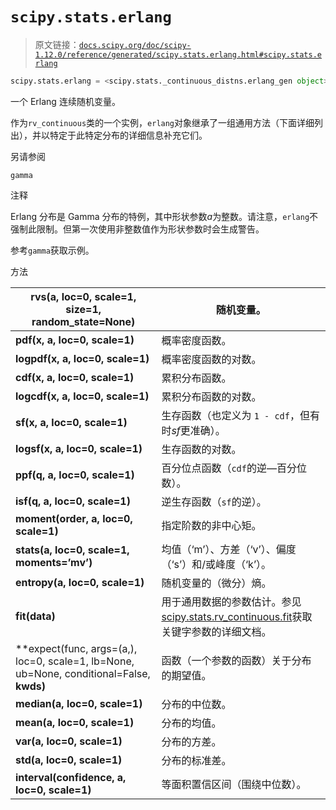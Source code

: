 # `scipy.stats.erlang`

> 原文链接：[`docs.scipy.org/doc/scipy-1.12.0/reference/generated/scipy.stats.erlang.html#scipy.stats.erlang`](https://docs.scipy.org/doc/scipy-1.12.0/reference/generated/scipy.stats.erlang.html#scipy.stats.erlang)

```py
scipy.stats.erlang = <scipy.stats._continuous_distns.erlang_gen object>
```

一个 Erlang 连续随机变量。

作为`rv_continuous`类的一个实例，`erlang`对象继承了一组通用方法（下面详细列出），并以特定于此特定分布的详细信息补充它们。

另请参阅

`gamma`

注释

Erlang 分布是 Gamma 分布的特例，其中形状参数*a*为整数。请注意，`erlang`不强制此限制。但第一次使用非整数值作为形状参数时会生成警告。

参考`gamma`获取示例。

方法

| **rvs(a, loc=0, scale=1, size=1, random_state=None)** | 随机变量。 |
| --- | --- |
| **pdf(x, a, loc=0, scale=1)** | 概率密度函数。 |
| **logpdf(x, a, loc=0, scale=1)** | 概率密度函数的对数。 |
| **cdf(x, a, loc=0, scale=1)** | 累积分布函数。 |
| **logcdf(x, a, loc=0, scale=1)** | 累积分布函数的对数。 |
| **sf(x, a, loc=0, scale=1)** | 生存函数（也定义为 `1 - cdf`，但有时*sf*更准确）。 |
| **logsf(x, a, loc=0, scale=1)** | 生存函数的对数。 |
| **ppf(q, a, loc=0, scale=1)** | 百分位点函数（`cdf`的逆—百分位数）。 |
| **isf(q, a, loc=0, scale=1)** | 逆生存函数（`sf`的逆）。 |
| **moment(order, a, loc=0, scale=1)** | 指定阶数的非中心矩。 |
| **stats(a, loc=0, scale=1, moments=’mv’)** | 均值（‘m’）、方差（‘v’）、偏度（‘s’）和/或峰度（‘k’）。 |
| **entropy(a, loc=0, scale=1)** | 随机变量的（微分）熵。 |
| **fit(data)** | 用于通用数据的参数估计。参见[scipy.stats.rv_continuous.fit](https://docs.scipy.org/doc/scipy/reference/generated/scipy.stats.rv_continuous.fit.html#scipy.stats.rv_continuous.fit)获取关键字参数的详细文档。 |
| **expect(func, args=(a,), loc=0, scale=1, lb=None, ub=None, conditional=False, **kwds)** | 函数（一个参数的函数）关于分布的期望值。 |
| **median(a, loc=0, scale=1)** | 分布的中位数。 |
| **mean(a, loc=0, scale=1)** | 分布的均值。 |
| **var(a, loc=0, scale=1)** | 分布的方差。 |
| **std(a, loc=0, scale=1)** | 分布的标准差。 |
| **interval(confidence, a, loc=0, scale=1)** | 等面积置信区间（围绕中位数）。 |
